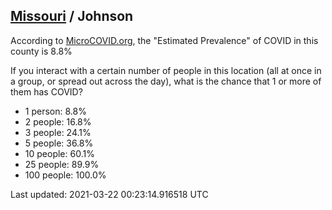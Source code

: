 
## [Missouri](/united-states/missouri) / Johnson

According to [MicroCOVID.org](http://microcovid.org),
the "Estimated Prevalence" of COVID in this county is 8.8%

If you interact with a certain number of people in this location
(all at once in a group, or spread out across the day), what is the chance that
1 or more of them has COVID?

- 1 person: 8.8%
- 2 people: 16.8%
- 3 people: 24.1%
- 5 people: 36.8%
- 10 people: 60.1%
- 25 people: 89.9%
- 100 people: 100.0%

Last updated: 2021-03-22 00:23:14.916518 UTC
